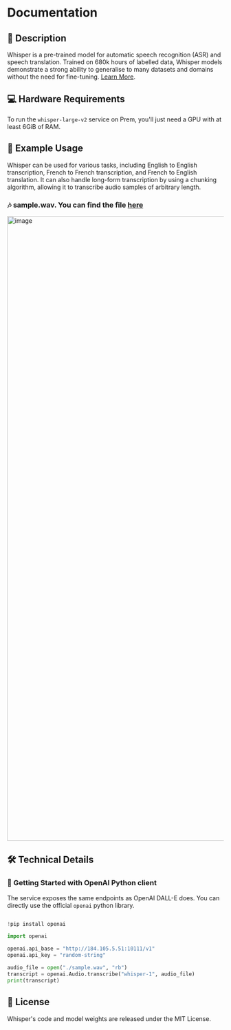 # Documentation

## 📌 Description

Whisper is a pre-trained model for automatic speech recognition (ASR) and speech translation. Trained on 680k hours of labelled data, Whisper models demonstrate a strong ability to generalise to many datasets and domains without the need for fine-tuning. <a href='https://huggingface.co/openai/whisper-large-v2' target='_blank'>Learn More</a>.

## 💻 Hardware Requirements

To run the `whisper-large-v2` service on Prem, you'll just need a GPU with at least 6GiB of RAM.

## 📒 Example Usage

Whisper can be used for various tasks, including English to English transcription, French to French transcription, and French to English translation. It can also handle long-form transcription by using a chunking algorithm, allowing it to transcribe audio samples of arbitrary length.

### 🎶 sample.wav. You can find the file [here](https://github.com/premAI-io/prem-registry/blob/main/audio-to-text-whisper-tiny/sample.wav)

<img width="1449" alt="image" src="https://github.com/premAI-io/prem-registry/assets/29598954/8fe4ee74-e941-42ae-b3e8-5efd30581729">

## 🛠️ Technical Details

### 🚀 Getting Started with OpenAI Python client

The service exposes the same endpoints as OpenAI DALL-E does. You can directly use the official `openai` python library.

```python

!pip install openai

import openai

openai.api_base = "http://184.105.5.51:10111/v1"
openai.api_key = "random-string"

audio_file = open("./sample.wav", "rb")
transcript = openai.Audio.transcribe("whisper-1", audio_file)
print(transcript)

```

## 📜 License

Whisper's code and model weights are released under the MIT License.

